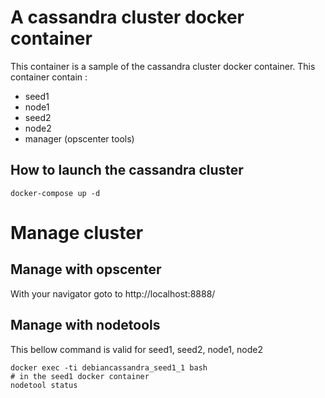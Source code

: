 # A cassandra cluster docker container

This container is a sample of the cassandra cluster docker container. This container contain :

* seed1
* node1
* seed2
* node2
* manager (opscenter tools)
 

## How to launch the cassandra cluster

    docker-compose up -d
        
# Manage cluster

## Manage with opscenter

With your navigator goto to http://localhost:8888/

## Manage with nodetools

This bellow command is valid for seed1, seed2, node1, node2

    docker exec -ti debiancassandra_seed1_1 bash
    # in the seed1 docker container
    nodetool status
    
    